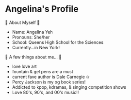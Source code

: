 # Angelina's Profile 
 


🤍 About Myself 🤍

   - Name: Angelina Yeh 
   - Pronouns: She/her 
   - School: Queens High School for the Sciences 
   - Currently...in New York! 
 
 
🤍 A few things about me... 🤍

  - love love art 
  - fountain & gel pens are a must 
  - current fave author is Dale Carnegie ✩
  - Percy Jackson is my og book series!
  - Addicted to kpop, kdramas, & singing competition shows 
  - Love 80's, 90's, and 00's music!!  
 
